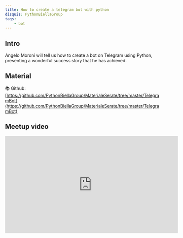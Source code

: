 ```yaml
---
title: How to create a telegram bot with python
disquis: PythonBiellaGroup
tags:
    - bot
---
```


## Intro

Angelo Moroni will tell us how to create a bot on Telegram using Python, presenting a wonderful success story that he has achieved.

## Material
📚 Github: [https://github.com/PythonBiellaGroup/MaterialeSerate/tree/master/TelegramBot](https://github.com/PythonBiellaGroup/MaterialeSerate/tree/master/TelegramBot)

## Meetup video
<iframe width="560" height="315" src="https://www.youtube.com/embed/IOXUs8E7GwU" title="YouTube video player" frameborder="0" allow="accelerometer; autoplay; clipboard-write; encrypted-media; gyroscope; picture-in-picture; web-share" allowfullscreen></iframe>